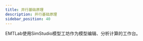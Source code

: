 ```yaml
---
title: 并行基础原理
description: 并行基础原理
sidebar_position: 40
---
```


EMTLab使用SimStudio模型工坊作为模型编辑、分析计算的工作台。

